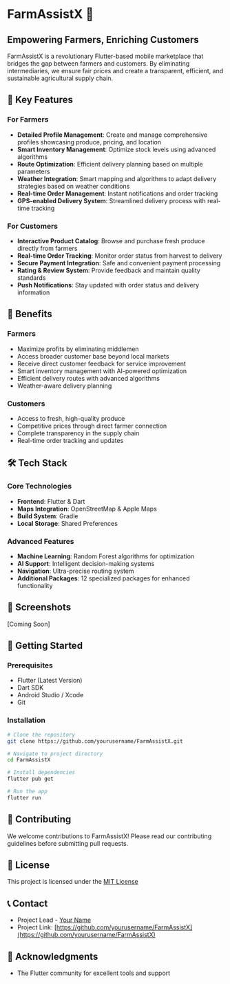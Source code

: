 # FarmAssistX 🌾

## Empowering Farmers, Enriching Customers

FarmAssistX is a revolutionary Flutter-based mobile marketplace that bridges the gap between farmers and customers. By eliminating intermediaries, we ensure fair prices and create a transparent, efficient, and sustainable agricultural supply chain.

## 🌟 Key Features

### For Farmers
- **Detailed Profile Management**: Create and manage comprehensive profiles showcasing produce, pricing, and location
- **Smart Inventory Management**: Optimize stock levels using advanced algorithms
- **Route Optimization**: Efficient delivery planning based on multiple parameters
- **Weather Integration**: Smart mapping and algorithms to adapt delivery strategies based on weather conditions
- **Real-time Order Management**: Instant notifications and order tracking
- **GPS-enabled Delivery System**: Streamlined delivery process with real-time tracking

### For Customers
- **Interactive Product Catalog**: Browse and purchase fresh produce directly from farmers
- **Real-time Order Tracking**: Monitor order status from harvest to delivery
- **Secure Payment Integration**: Safe and convenient payment processing
- **Rating & Review System**: Provide feedback and maintain quality standards
- **Push Notifications**: Stay updated with order status and delivery information

## 💪 Benefits

### Farmers
- Maximize profits by eliminating middlemen
- Access broader customer base beyond local markets
- Receive direct customer feedback for service improvement
- Smart inventory management with AI-powered optimization
- Efficient delivery routes with advanced algorithms
- Weather-aware delivery planning

### Customers
- Access to fresh, high-quality produce
- Competitive prices through direct farmer connection
- Complete transparency in the supply chain
- Real-time order tracking and updates

## 🛠️ Tech Stack

### Core Technologies
- **Frontend**: Flutter & Dart
- **Maps Integration**: OpenStreetMap & Apple Maps
- **Build System**: Gradle
- **Local Storage**: Shared Preferences

### Advanced Features
- **Machine Learning**: Random Forest algorithms for optimization
- **AI Support**: Intelligent decision-making systems
- **Navigation**: Ultra-precise routing system
- **Additional Packages**: 12 specialized packages for enhanced functionality

## 📱 Screenshots
[Coming Soon]

## 🚀 Getting Started

### Prerequisites
- Flutter (Latest Version)
- Dart SDK
- Android Studio / Xcode
- Git

### Installation
```bash
# Clone the repository
git clone https://github.com/yourusername/FarmAssistX.git

# Navigate to project directory
cd FarmAssistX

# Install dependencies
flutter pub get

# Run the app
flutter run
```

## 🤝 Contributing
We welcome contributions to FarmAssistX! Please read our contributing guidelines before submitting pull requests.

## 📄 License
This project is licensed under the [MIT License](LICENSE)

## 📞 Contact
- Project Lead - [Your Name](mailto:your.email@domain.com)
- Project Link: [https://github.com/yourusername/FarmAssistX](https://github.com/yourusername/FarmAssistX)

## 🙏 Acknowledgments

- The Flutter community for excellent tools and support
